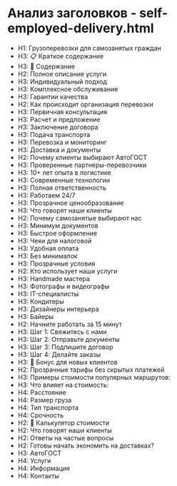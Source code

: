 # Анализ заголовков - self-employed-delivery.html

- H1: Грузоперевозки для самозанятых граждан
- H3: 📋 Краткое содержание
- H3: 📑 Содержание
- H2: Полное описание услуги
- H3: Индивидуальный подход
- H3: Комплексное обслуживание
- H3: Гарантии качества
- H2: Как происходит организация перевозки
- H3: Первичная консультация
- H3: Расчет и предложение
- H3: Заключение договора
- H3: Подача транспорта
- H3: Перевозка и мониторинг
- H3: Доставка и документы
- H2: Почему клиенты выбирают АвтоГОСТ
- H3: Проверенные партнеры-перевозчики
- H3: 10+ лет опыта в логистике
- H3: Современные технологии
- H3: Полная ответственность
- H3: Работаем 24/7
- H3: Прозрачное ценообразование
- H3: Что говорят наши клиенты
- H2: Почему самозанятые выбирают нас
- H3: Минимум документов
- H3: Быстрое оформление
- H3: Чеки для налоговой
- H3: Удобная оплата
- H3: Без минималок
- H3: Прозрачные условия
- H2: Кто использует наши услуги
- H3: Handmade мастера
- H3: Фотографы и видеографы
- H3: IT-специалисты
- H3: Кондитеры
- H3: Дизайнеры интерьера
- H3: Байеры
- H2: Начните работать за 15 минут
- H3: Шаг 1: Свяжитесь с нами
- H3: Шаг 2: Отправьте документы
- H3: Шаг 3: Подпишите договор
- H3: Шаг 4: Делайте заказы
- H3: 🎁 Бонус для новых клиентов
- H2: Прозрачные тарифы без скрытых платежей
- H3: Примеры стоимости популярных маршрутов:
- H3: Что влияет на стоимость:
- H4: Расстояние
- H4: Размер груза
- H4: Тип транспорта
- H4: Срочность
- H2: 🚛 Калькулятор стоимости
- H2: Что говорят наши клиенты
- H2: Ответы на частые вопросы
- H2: Готовы начать экономить на доставках?
- H3: АвтоГОСТ
- H4: Услуги
- H4: Информация
- H4: Контакты

